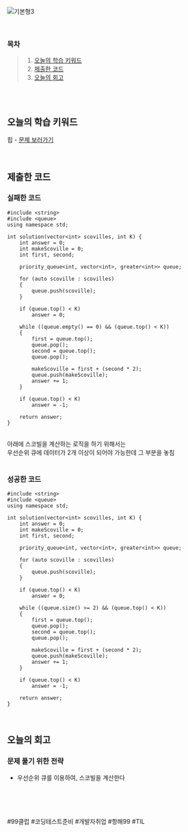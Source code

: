 ![기본형3](https://github.com/user-attachments/assets/b46ba1d2-bb2f-4385-9e73-9faf475be03e)

<br>

### 목차
> 1. [오늘의 학습 키워드](#오늘의-학습-키워드)
> 2. [제출한 코드](#제출한-코드)
> 3. [오늘의 회고](#오늘의-회고)

<br><br>

## 오늘의 학습 키워드
힙 - [문제 보러가기](https://school.programmers.co.kr/learn/courses/30/lessons/42626)
  
<br>

## 제출한 코드
### 실패한 코드
```
#include <string>
#include <queue>
using namespace std;

int solution(vector<int> scovilles, int K) {
    int answer = 0;
    int makeScoville = 0;
    int first, second;
    
    priority_queue<int, vector<int>, greater<int>> queue;

    for (auto scoville : scovilles)
    {
        queue.push(scoville);
    }
    
    if (queue.top() < K)
        answer = 0;
    
    while ((queue.empty() == 0) && (queue.top() < K))
    {
        first = queue.top();
        queue.pop();
        second = queue.top();
        queue.pop();
        
        makeScoville = first + (second * 2);
        queue.push(makeScoville);
        answer += 1;
    }
    
    if (queue.top() < K)
        answer = -1;
    
    return answer;
}
```

<br>
아래에 스코빌을 계산하는 로직을 하기 위해서는 <br>
우선순위 큐에 데이터가 2개 이상이 되어야 가능한데 그 부분을 놓침 <br>
<br>

### 성공한 코드
```
#include <string>
#include <queue>
using namespace std;

int solution(vector<int> scovilles, int K) {
    int answer = 0;
    int makeScoville = 0;
    int first, second;
    
    priority_queue<int, vector<int>, greater<int>> queue;

    for (auto scoville : scovilles)
    {
        queue.push(scoville);
    }
    
    if (queue.top() < K)
        answer = 0;
    
    while ((queue.size() >= 2) && (queue.top() < K))
    {
        first = queue.top();
        queue.pop();
        second = queue.top();
        queue.pop();
        
        makeScoville = first + (second * 2);
        queue.push(makeScoville);
        answer += 1;
    }
    
    if (queue.top() < K)
        answer = -1;
    
    return answer;
}
```

<br>

## 오늘의 회고
### 문제 풀기 위한 전략
* 우선순위 큐를 이용하여, 스코빌을 계산한다 <br>

<br>    
<br>
<br>
<br>
#99클럽 #코딩테스트준비 #개발자취업 #항해99 #TIL
